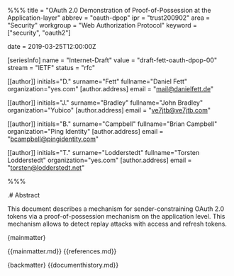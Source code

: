 %%%
title = "OAuth 2.0 Demonstration of Proof-of-Possession at the Application-layer"
abbrev = "oauth-dpop"
ipr = "trust200902"
area = "Security"
workgroup = "Web Authorization Protocol"
keyword = ["security", "oauth2"]

date = 2019-03-25T12:00:00Z

[seriesInfo]
name = "Internet-Draft"
value = "draft-fett-oauth-dpop-00"
stream = "IETF"
status = "rfc"
    
[[author]]
initials="D."
surname="Fett"
fullname="Daniel Fett"
organization="yes.com"
    [author.address]
    email = "mail@danielfett.de"

[[author]]
initials="J."
surname="Bradley"
fullname="John Bradley"
organization="Yubico"
    [author.address]
    email = "ve7jtb@ve7jtb.com"

[[author]]
initials="B."
surname="Campbell"
fullname="Brian Campbell"
organization="Ping Identity"
    [author.address]
    email = "bcampbell@pingidentity.com"

[[author]]
initials="T."
surname="Lodderstedt"
fullname="Torsten Lodderstedt"
organization="yes.com"
    [author.address]
    email = "torsten@lodderstedt.net"

%%%

.# Abstract 

This document describes a mechanism for sender-constraining OAuth 2.0
tokens via a proof-of-possession mechanism on the application level. This mechanism allows to detect replay attacks with access and refresh tokens.  

{mainmatter}

{{mainmatter.md}}
{{references.md}}

{backmatter}
{{documenthistory.md}}
